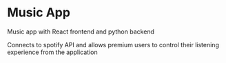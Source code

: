 # Music App
Music app with React frontend and python backend

Connects to spotify API and allows premium users to control their listening experience from
the application